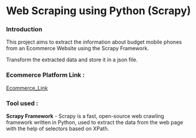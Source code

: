 # Web Scraping using Python (Scrapy)

### Introduction
This project aims to extract the information about budget mobile phones from an Ecommerce Website using the Scrapy Framework.

Transform the extracted data and store it in a json file.

### Ecommerce Platform Link :
[Ecommerce_Link](https://www.noon.com/uae-en/budget-mobiles/)

### Tool used : 
**Scrapy Framework** - Scrapy is a fast, open-source web crawling framework written in Python, used to extract the data from the web page with the help of selectors based on XPath.




